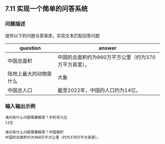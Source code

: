 ## 7.11 实现一个简单的问答系统

### 问题描述

提供以下的问题与答案库，实现文本匹配回答问题

| question               | answer                                               |
| ---------------------- | ---------------------------------------------------- |
| 中国总面积             | 中国的总面积约为960万平方公里（约为370万平方英里）。 |
| 陆地上最大的动物是什么 | 大象                                                 |
| 中国总人口             | 截至2022年，中国的人口约为14亿。                     |

### 输入输出示例

```
请问有什么问题需要解答？手机号几位
11位

请问有什么问题需要解答？中国面积
中国的总面积约为960万平方公里（约为370万平方英里）。

```

